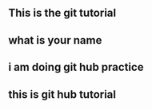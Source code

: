 ## This is the git tutorial
## what is your name
## i am doing git hub practice

## this is git hub tutorial
